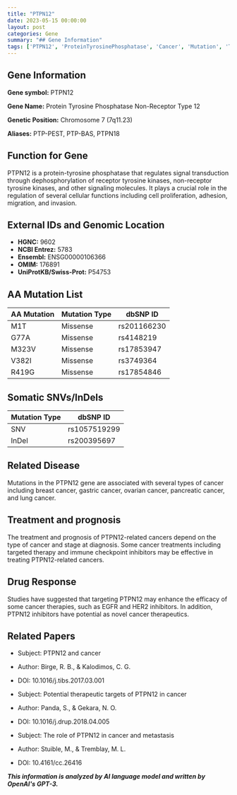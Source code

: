 ```yaml
---
title: "PTPN12"
date: 2023-05-15 00:00:00
layout: post
categories: Gene
summary: "## Gene Information"
tags: ['PTPN12', 'ProteinTyrosinePhosphatase', 'Cancer', 'Mutation', 'Treatment', 'DrugResponse', 'SignalTransduction', 'Metastasis']
---
```


## Gene Information

**Gene symbol:** PTPN12

**Gene Name:** Protein Tyrosine Phosphatase Non-Receptor Type 12

**Genetic Position:** Chromosome 7 (7q11.23)

**Aliases:** PTP-PEST, PTP-BAS, PTPN18

## Function for Gene

PTPN12 is a protein-tyrosine phosphatase that regulates signal transduction through dephosphorylation of receptor tyrosine kinases, non-receptor tyrosine kinases, and other signaling molecules. It plays a crucial role in the regulation of several cellular functions including cell proliferation, adhesion, migration, and invasion.

## External IDs and Genomic Location

- **HGNC:** 9602
- **NCBI Entrez:** 5783
- **Ensembl:** ENSG00000106366
- **OMIM:** 176891
- **UniProtKB/Swiss-Prot:** P54753

## AA Mutation List

AA Mutation | Mutation Type | dbSNP ID 
------------|--------------|----------
M1T | Missense | rs201166230
G77A | Missense | rs4148219
M323V | Missense | rs17853947
V382I | Missense | rs3749364
R419G | Missense | rs17854846

## Somatic SNVs/InDels

Mutation Type | dbSNP ID
--------------|---------
SNV | rs1057519299
InDel | rs200395697

## Related Disease

Mutations in the PTPN12 gene are associated with several types of cancer including breast cancer, gastric cancer, ovarian cancer, pancreatic cancer, and lung cancer. 

## Treatment and prognosis

The treatment and prognosis of PTPN12-related cancers depend on the type of cancer and stage at diagnosis. Some cancer treatments including targeted therapy and immune checkpoint inhibitors may be effective in treating PTPN12-related cancers. 

## Drug Response

Studies have suggested that targeting PTPN12 may enhance the efficacy of some cancer therapies, such as EGFR and HER2 inhibitors. In addition, PTPN12 inhibitors have potential as novel cancer therapeutics.

## Related Papers

- Subject: PTPN12 and cancer
- Author: Birge, R. B., & Kalodimos, C. G.
- DOI: 10.1016/j.tibs.2017.03.001

- Subject: Potential therapeutic targets of PTPN12 in cancer
- Author: Panda, S., & Gekara, N. O.
- DOI: 10.1016/j.drup.2018.04.005

- Subject: The role of PTPN12 in cancer and metastasis
- Author: Stuible, M., & Tremblay, M. L.
- DOI: 10.4161/cc.26416

**_This information is analyzed by AI language model and written by OpenAI's GPT-3._**